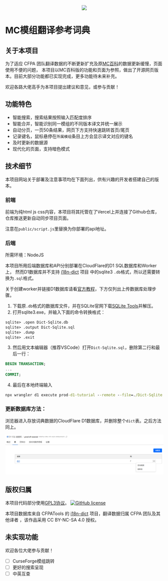 <div align="center">
<img height="150" src="public/favicon.ico"/>
</div>

# MC模组翻译参考词典

## 关于本项目

为了适应 CFPA 团队翻译数据的不断更新扩充及原[MC百科](https://dict.mcmod.cn/)的数据更新缓慢，页面使用不便的问题，
本项目以MC百科版的功能和页面为参照，做出了开源网页版本。目前大部分功能都已实现完成，更多功能待未来补充。

欢迎各路大佬高手为本项目提出建议和意见，或参与贡献！

## 功能特色

- 智能搜索，搜索结果按照输入匹配度排序
- 智能合并，智能识别同一模组的不同版本译文并统一展示
- 自动分页，一页50条结果，网页下方支持快速跳转首页/尾页
- 记录键名，鼠标悬停在`所属模组`条目上方会显示译文对应的键名
- 及时更新的数据源
- 现代化的页面，支持暗色模式

## 技术细节

本项目网站关于部署及注意事项均在下面列出，供有兴趣的开发者搭建自己的版本。

### 前端

前端为纯html js css内容，本项目将其托管在了Vercel上并连接了Github仓库，仓库推送更新自动同步项目页面。

注意在`public/script.js`里替换为你部署的api地址。

### 后端

所需环境：NodeJS

本项目所用后端数据库和API分别部署在CloudFlare的D1 SQL数据库和Worker上，
然而D1数据库并不支持 [i18n-dict](https://github.com/CFPATools/i18n-dict) 项目
中的sqlite3 `.db`格式，所以还需要转换为`.sql`格式。

关于创建worker并链接D1数据库请看[官方教程](https://developers.cloudflare.com/d1/get-started/)，下方仅列出上传数据库处理步骤。

1. 下载原`.db`格式的数据库文件，并在SQLite官网下载[SQLite Tools](https://www.sqlite.org/2025/sqlite-tools-win-x64-3490100.zip)并解压。
2. 打开sqlite3.exe，并输入下面的命令转换格式：

```
sqlite> .open Dict-Sqlite.db
sqlite> .output Dict-Sqlite.sql
sqlite> .dump
sqlite> .exit
```

3. 然后用文本编辑器（推荐VSCode）打开`Dict-Sqlite.sql`，删除第二行和最后一行：

```sql
BEGIN TRANSACTION;
...
COMMIT;
```

4. 最后在本地终端输入

```cmd
npx wrangler d1 execute prod-d1-tutorial --remote --file=./Dict-Sqlite.sql
```

### 更新数据库方法：

浏览器进入存放词典数据的CloudFlare D1数据库，并删除整个`dict`表。之后方法同上。

![截图](cloudflare.png)

## 版权归属

本项目代码部分使用[GPL3协议](LICENSE.md)。
[![GitHub license](https://img.shields.io/github/license/Wulian233/mcmod-translation-dict?style=flat-square)](LICENSE.md)

本项目数据库来自 CFPATools 的 [i18n-dict](https://github.com/CFPATools/i18n-dict) 项目，翻译数据归属 CFPA 团队及其他译者 ，该作品采用 CC BY-NC-SA 4.0 授权。

## 未实现功能

欢迎各位大佬参与贡献！

- [ ] CurseForge模组跳转
- [ ] 更好的搜索呈现
- [ ] 中英互查
